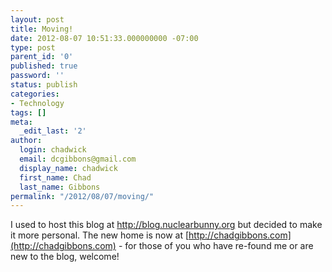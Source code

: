 ```yaml
---
layout: post
title: Moving!
date: 2012-08-07 10:51:33.000000000 -07:00
type: post
parent_id: '0'
published: true
password: ''
status: publish
categories:
- Technology
tags: []
meta:
  _edit_last: '2'
author:
  login: chadwick
  email: dcgibbons@gmail.com
  display_name: chadwick
  first_name: Chad
  last_name: Gibbons
permalink: "/2012/08/07/moving/"
---
```

I used to host this blog at http://blog.nuclearbunny.org but decided to make it more personal. The new home is now at [http://chadgibbons.com](http://chadgibbons.com) - for those of you who have re-found me or are new to the blog, welcome!

&nbsp;


